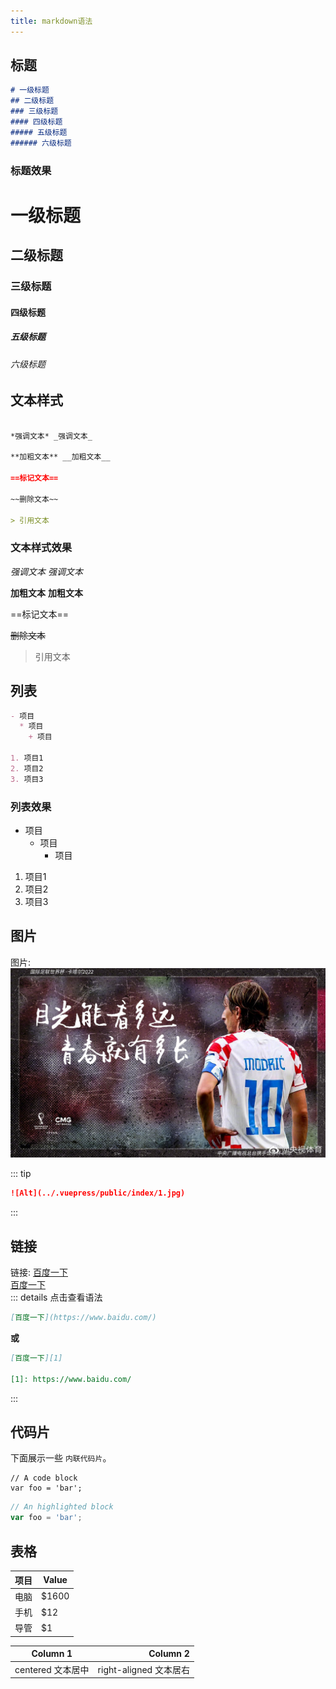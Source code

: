 ```yaml
---
title: markdown语法
---
```


## 标题

```md
# 一级标题
## 二级标题
### 三级标题
#### 四级标题
##### 五级标题
###### 六级标题
```
### 标题效果

# 一级标题
## 二级标题
### 三级标题
#### 四级标题
##### 五级标题
###### 六级标题


## 文本样式

```md

*强调文本* _强调文本_

**加粗文本** __加粗文本__

==标记文本==

~~删除文本~~

> 引用文本


```

### 文本样式效果

*强调文本* _强调文本_

**加粗文本** __加粗文本__

==标记文本==

~~删除文本~~

> 引用文本


## 列表

```md
- 项目
  * 项目
    + 项目

1. 项目1
2. 项目2
3. 项目3

```

### 列表效果

- 项目
  * 项目
    + 项目

1. 项目1
2. 项目2
3. 项目3



## 图片
图片: ![Alt](../.vuepress/public/index/1.jpg)

::: tip
```md
![Alt](../.vuepress/public/index/1.jpg)
```
:::


## 链接

链接: [百度一下](https://www.baidu.com/)  
[百度一下][1]  
::: details 点击查看语法
```md
[百度一下](https://www.baidu.com/)  

```
**或**
```md
[百度一下][1]

[1]: https://www.baidu.com/
```
:::



## 代码片

下面展示一些 `内联代码片`。  


```
// A code block
var foo = 'bar';
```

```javascript
// An highlighted block
var foo = 'bar';
```

## 表格

项目     | Value
-------- | -----
电脑  | $1600
手机  | $12
导管  | $1

| Column 1 | Column 2      |
|:--------:| -------------:|
| centered 文本居中 | right-aligned 文本居右 |
 
[1]: https://www.baidu.com/


